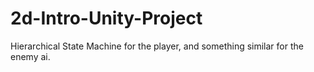 # 2d-Intro-Unity-Project
Hierarchical State Machine for the player, and something similar for the enemy ai. 
